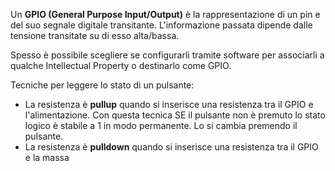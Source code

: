 Un **GPIO (General Purpose Input/Output)** è la rappresentazione di un pin e del suo segnale digitale transitante. L'informazione passata dipende dalle tensione transitate su di esso alta/bassa.

Spesso è possibile scegliere se configurarli tramite software per associarli a qualche Intellectual Property o destinarlo come GPIO.

Tecniche per leggere lo stato di un pulsante:
* La resistenza è **pullup** quando si inserisce una resistenza tra il GPIO e l'alimentazione. Con questa tecnica SE il pulsante non è premuto lo stato logico è stabile a 1 in modo permanente. Lo si cambia premendo il pulsante.
* La resistenza è **pulldown** quando si inserisce una resistenza tra il GPIO e la massa